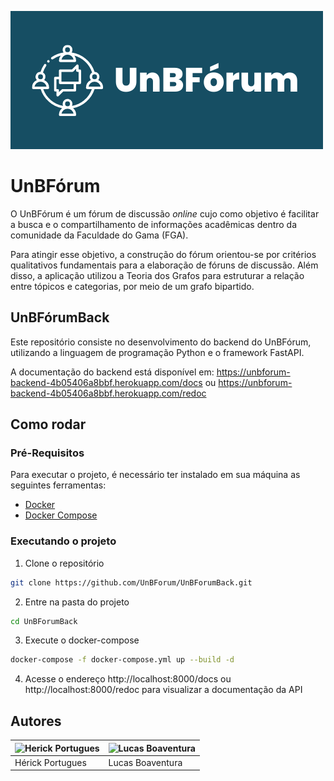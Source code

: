 ![unbforum_logo](./assets/logo.png)

# UnBFórum

O UnBFórum é um fórum de discussão *online* cujo como objetivo é facilitar a busca e o compartilhamento de informações acadêmicas dentro da comunidade da Faculdade do Gama (FGA). 

Para atingir esse objetivo, a construção do fórum orientou-se por critérios qualitativos fundamentais para a elaboração de fóruns de discussão. Além disso, a aplicação utilizou a Teoria dos Grafos para estruturar a relação entre tópicos e categorias, por meio de um grafo bipartido.

## UnBFórumBack

Este repositório consiste no desenvolvimento do backend do UnBFórum, utilizando a linguagem de programação Python e o framework FastAPI.

A documentação do backend está disponível em: https://unbforum-backend-4b05406a8bbf.herokuapp.com/docs ou https://unbforum-backend-4b05406a8bbf.herokuapp.com/redoc

## Como rodar

### Pré-Requisitos

Para executar o projeto, é necessário ter instalado em sua máquina as seguintes ferramentas:

- [Docker](https://docs.docker.com/get-docker/)
- [Docker Compose](https://docs.docker.com/compose/install/)

### Executando o projeto

1. Clone o repositório
```bash
git clone https://github.com/UnBForum/UnBForumBack.git
```

2. Entre na pasta do projeto
```bash
cd UnBForumBack
```

3. Execute o docker-compose
```bash
docker-compose -f docker-compose.yml up --build -d
```

4. Acesse o endereço http://localhost:8000/docs ou http://localhost:8000/redoc para visualizar a documentação da API


## Autores

| ![Herick Portugues](https://github.com/herickport.png?size=96) | ![Lucas Boaventura](https://github.com/lboaventura25.png?size=96) |
|----------------------------------------------------------------|-------------------------------------------------------------------|
| Hérick Portugues                                               | Lucas Boaventura                                                  |

